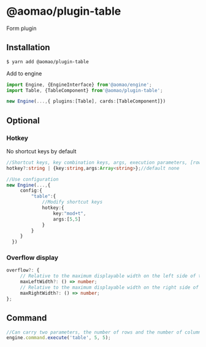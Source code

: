 # @aomao/plugin-table

Form plugin

## Installation

```bash
$ yarn add @aomao/plugin-table
```

Add to engine

```ts
import Engine, {EngineInterface} from'@aomao/engine';
import Table, {TableComponent} from'@aomao/plugin-table';

new Engine(...,{ plugins:[Table], cards:[TableComponent]})
```

## Optional

### Hotkey

No shortcut keys by default

```ts
//Shortcut keys, key combination keys, args, execution parameters, [rows?: string, cols?: string] Number of rows: default 3 rows, number of columns: default 3 columns
hotkey?:string | {key:string,args:Array<string>};//default none

//Use configuration
new Engine(...,{
     config:{
         "table":{
             //Modify shortcut keys
             hotkey:{
                 key:"mod+t",
                 args:[5,5]
             }
         }
     }
  })
```

### Overflow display

```ts
overflow?: {
     // Relative to the maximum displayable width on the left side of the editor
     maxLeftWidth?: () => number;
     // Relative to the maximum displayable width on the right side of the editor
     maxRightWidth?: () => number;
};
```

## Command

```ts
//Can carry two parameters, the number of rows and the number of columns, all are optional
engine.command.execute('table', 5, 5);
```
